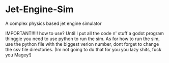 # Jet-Engine-Sim
A complex physics based jet engine simulator

IMPORTANT!!!!!
how to use?
Until I put all the code n' stuff a godot program thinggie you need to use python to run the sim.  As for how to run the sim, use the python file with the biggest verion number, dont forget to change the csv file directories. (Im not going to do that for you you lazy shits, fuck you Magey!)
